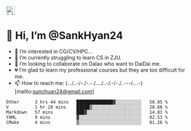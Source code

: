 ##  <img src="https://user-images.githubusercontent.com/1303154/88677602-1635ba80-d120-11ea-84d8-d263ba5fc3c0.gif" width="24px" alt="hi"> 
# 👋 Hi, I’m @SankHyan24
- 👀 I’m interested in CG/CV/HPC...
- 🌱 I’m currently struggling to learn CS in ZJU.
- 💞️ I’m looking to collaborate on Dalao who want to DaiDai me.
- 💔 I’m glad to learn my professional courses but they are too difficult for me.
- 📫 How to reach me: (.../..-/-./-.-./..../..-/.-/-./..---/....-)[mailto:sunchuan24@gmail.com]

<!---
SankHyan24/SankHyan24 is a ✨ special ✨ repository because its `README.md` (this file) appears on your GitHub profile.
You can click the Preview link to take a look at your changes.
--->
<!--START_SECTION:waka-->
```text
Other      3 hrs 44 mins   ██████████████▓░░░░░░░░░░   58.05 % 
V          1 hr 20 mins    █████▒░░░░░░░░░░░░░░░░░░░   20.68 % 
Markdown   57 mins         ███▓░░░░░░░░░░░░░░░░░░░░░   14.83 % 
YAML       9 mins          ▓░░░░░░░░░░░░░░░░░░░░░░░░   02.53 % 
CMake      4 mins          ▒░░░░░░░░░░░░░░░░░░░░░░░░   01.26 % 
```
<!--END_SECTION:waka-->
